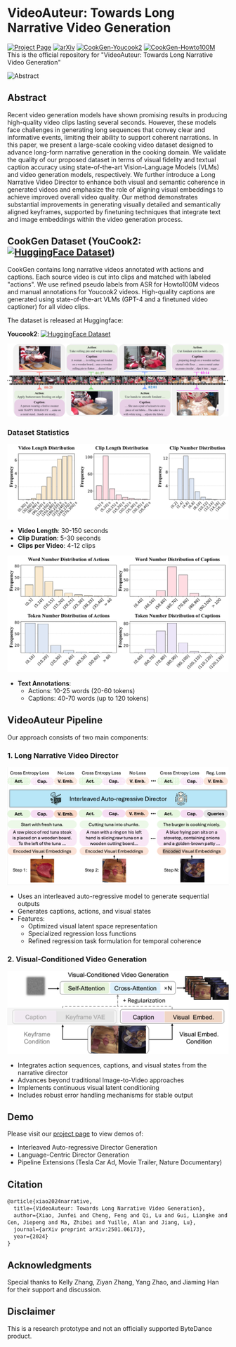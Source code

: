 # VideoAuteur: Towards Long Narrative Video Generation

[![Project Page](https://img.shields.io/badge/Project-Page-green)](https://videoauteur.github.io)
[![arXiv](https://img.shields.io/badge/arXiv-2501.06173-b31b1b)](https://arxiv.org/abs/2501.06173)
[![CookGen-Youcook2](https://img.shields.io/badge/🤗-HuggingFace%20Dataset-blue)](https://huggingface.co/datasets/lambertxiao/CookGen_youcook2)
[![CookGen-Howto100M](https://img.shields.io/badge/🤗-HuggingFace%20Dataset-blue)](https://huggingface.co/datasets/lambertxiao/CookGen_Howto100M)
This is the official repository for "VideoAuteur: Towards Long Narrative Video Generation"


![Abstract](Figures/abstract/teaser_figure.png)

## Abstract

Recent video generation models have shown promising results in producing high-quality video clips lasting several seconds. However, these models face challenges in generating long sequences that convey clear and informative events, limiting their ability to support coherent narrations. In this paper, we present a large-scale cooking video dataset designed to advance long-form narrative generation in the cooking domain. We validate the quality of our proposed dataset in terms of visual fidelity and textual caption accuracy using state-of-the-art Vision-Language Models (VLMs) and video generation models, respectively. We further introduce a Long Narrative Video Director to enhance both visual and semantic coherence in generated videos and emphasize the role of aligning visual embeddings to achieve improved overall video quality. Our method demonstrates substantial improvements in generating visually detailed and semantically aligned keyframes, supported by finetuning techniques that integrate text and image embeddings within the video generation process.

## CookGen Dataset (**YouCook2**: [![HuggingFace Dataset](https://img.shields.io/badge/🤗-HuggingFace%20Dataset-blue)](https://huggingface.co/datasets/lambertxiao/CookGen_youcook2))

CookGen contains long narrative videos annotated with actions and captions. Each source video is cut into clips and matched with labeled "actions". We use refined pseudo labels from ASR for Howto100M videos and manual annotations for Youcook2 videos. High-quality captions are generated using state-of-the-art VLMs (GPT-4 and a finetuned video captioner) for all video clips.

The dataset is released at Huggingface: 

**Youcook2**: [![HuggingFace Dataset](https://img.shields.io/badge/🤗-HuggingFace%20Dataset-blue)](https://huggingface.co/datasets/lambertxiao/CookGen_youcook2)

![Dataset Pipeline](Figures/dataset_info/cookgen_dataset.png)

### Dataset Statistics
![Video Statistics](Figures/dataset_info/video_clip_distribution.png)
- **Video Length**: 30-150 seconds
- **Clip Duration**: 5-30 seconds
- **Clips per Video**: 4-12 clips

![Text Statistics](Figures/dataset_info/word_and_token_number_distribution.png)
- **Text Annotations**:
  - Actions: 10-25 words (20-60 tokens)
  - Captions: 40-70 words (up to 120 tokens)

## VideoAuteur Pipeline

Our approach consists of two main components:

### 1. Long Narrative Video Director
![Director Model](Figures/method/interleaved_director/interleaved_model.png)
- Uses an interleaved auto-regressive model to generate sequential outputs
- Generates captions, actions, and visual states
- Features:
  - Optimized visual latent space representation
  - Specialized regression loss functions
  - Refined regression task formulation for temporal coherence

### 2. Visual-Conditioned Video Generation
![Visual Generation](Figures/method/visual_conditioned_video_generation/visual_conditioned_video_generation.png)
- Integrates action sequences, captions, and visual states from the narrative director
- Advances beyond traditional Image-to-Video approaches
- Implements continuous visual latent conditioning
- Includes robust error handling mechanisms for stable output

## Demo

Please visit our [project page](https://videoauteur.github.io) to view demos of:
- Interleaved Auto-regressive Director Generation
- Language-Centric Director Generation
- Pipeline Extensions (Tesla Car Ad, Movie Trailer, Nature Documentary)

## Citation
```
@article{xiao2024narrative,
  title={VideoAuteur: Towards Long Narrative Video Generation},
  author={Xiao, Junfei and Cheng, Feng and Qi, Lu and Gui, Liangke and Cen, Jiepeng and Ma, Zhibei and Yuille, Alan and Jiang, Lu},
  journal={arXiv preprint arXiv:2501.06173},
  year={2024}
}
```

## Acknowledgments

Special thanks to Kelly Zhang, Ziyan Zhang, Yang Zhao, and Jiaming Han for their support and discussion.

## Disclaimer

This is a research prototype and not an officially supported ByteDance product.
